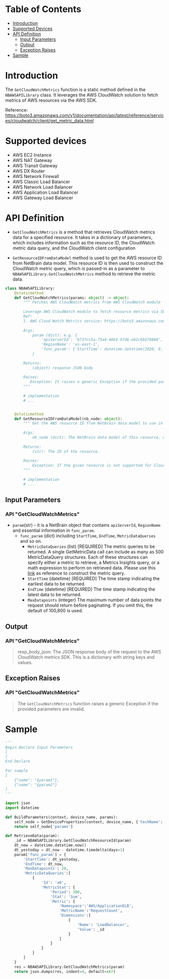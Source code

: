 # Table of Contents
- [Introduction](#introduction)
- [Supported Devices](#devices)
- [API Definition](#definition)
    - [Input Parameters](#input)
    - [Output](#output)
    - [Exception Raises](#raises)
- [Sample](#sample)


# Introduction <a name="introduction"></a>

The `GetCloudWatchMetrics` function is a static method defined in the `NBAWSAPILibrary` class. It leverages the AWS CloudWatch solution to fetch metrics of AWS resources via the AWS SDK.

Reference: https://boto3.amazonaws.com/v1/documentation/api/latest/reference/services/cloudwatch/client/get_metric_data.html

# Supported devices  <a name="devices"></a>

* AWS EC2 Instance
* AWS NAT Gateway
* AWS Transit Gateway
* AWS DX Router
* AWS Network Firewall
* AWS Classic Load Balancer
* AWS Network Load Balancer
* AWS Application Load Balancer
* AWS Gateway Load Balancer


# API Definition <a name="definition"></a>
 - `GetCloudWatchMetrics` is a method that retrieves CloudWatch metrics data for a specified resource. It takes in a dictionary of parameters, which includes information such as the resource ID, the CloudWatch metric data query, and the CloudWatch client configuration


 - `GetResourceIDFromDataModel` method is used to get the AWS resource ID from NetBrain data model. This resource ID is then used to construct the CloudWatch metric query, which is passed-in as a parameter to `NBAWSAPILibrary.GetCloudWatchMetrics` method to retrieve the metric data.

```python
class NBAWSAPILibrary:    
    @staticmethod
    def GetCloudWatchMetrics(params: object) -> object:
        """ Fetches AWS CloudWatch metrics from AWS CloudWatch module
 
        Leverage AWS CloudWatch module to fetch resource metrics via SDK
        Ref:
        1. AWS Cloud Watch Metrics service: https://boto3.amazonaws.com/v1/documentation/api/latest/reference/services/cloudwatch/client/get_metric_data.html
 
        Args:
            param (dict): e.g. {
                'apiServerId': 'b737cc5a-75a4-4663-97d6-eb2c6b576880', 
                'RegionName': 'us-east-1',
                'func_param': {'StartTime': datetime.datetime(2020, 9, 23, 12, 10, 22, 716496), 'EndTime': datetime.datetime(2020, 9, 24, 12, 10, 22, 716496), ...}
            }
 
        Returns:
            (object) response JSON body
 
        Raises:
           Exception: It raises a generic Exception if the provided parameters are invalid.
        """
 
        # implementation
        # ...


    @staticmethod
    def GetResourceIDFromDataModel(nb_node: object):        
        """ Get the AWS resource ID from NetBrain data model to use in AWS API request.
 
        Args:
            nb_node (dict): The NetBrain data model of this resource, which can be generated with the built-in function BuildParameters(). Please check the samples for usage.
 
        Returns:
            (str): The ID of the resource.
 
        Raises:
            Exception: If the given resource is not supported for CloudWatch metrics.
        """
 
        # implementation
        # ...
```

## Input Parameters <a name="input"></a>
### API "GetCloudWatchMetrics"
 - `param`(str) - it is a NetBrain object that contains `apiServerId`, `RegionName` and essential information in `func_param`.
    - `func_param` (dict) including `StartTime`, `EndTime`, `MetricDataQueries` and so on. 
       - `MetricDataQueries` (list) [REQUIRED] The metric queries to be returned. A single GetMetricData call can include as many as 500 MetricDataQuery structures. Each of these structures can specify either a metric to retrieve, a Metrics Insights query, or a math expression to perform on retrieved data. Please use this [link](https://docs.aws.amazon.com/AmazonCloudWatch/latest/APIReference/API_GetMetricData.html) as reference to construct the metric query.
       - `StartTime` (datetime) [REQUIRED] The time stamp indicating the earliest data to be returned.
       - `EndTime` (datetime) [REQUIRED] The time stamp indicating the latest data to be returned.
       - `MaxDatapoints` (integer) The maximum number of data points the request should return before paginating. If you omit this, the default of 100,800 is used.


## Output <a name="output"></a>
### API "GetCloudWatchMetrics"
> resp_body_json: The JSON response body of the request to the AWS CloudWatch metrics SDK. This is a dictionary with string keys and values.


## Exception Raises <a name="raises"></a>
### API "GetCloudWatchMetrics"
> The `GetCloudWatchMetrics` function raises a generic Exception if the provided parameters are invalid. 


# Sample <a name="sample"></a>

```python
'''
Begin Declare Input Parameters
[
]
End Declare
 
For sample
[
    {"name": "$param1"},
    {"name": "$param2"}
]
'''

import json
import datetime
 
def BuildParameters(context, device_name, params):
    self_node = GetDeviceProperties(context, device_name, {'techName': 'Amazon AWS', 'paramType': 'SDN', 'params': ['*']})
    return self_node['params']
 
def RetrieveData(param):
    _id = NBAWSAPILibrary.GetCloudWatchResourceId(param)
    dt_now = datetime.datetime.now()
    dt_yestoday = dt_now - datetime.timedelta(days=1)
    param['func_param'] = {
        'StartTime': dt_yestoday,
        'EndTime': dt_now,
        'MaxDatapoints': 20,
        'MetricDataQueries':[
            {
                'Id': 'a0',
                'MetricStat': {
                    'Period': 300,
                    'Stat': 'Sum',
                    'Metric': {
                        'Namespace':'AWS/ApplicationELB',
                        'MetricName':'RequestCount',
                        'Dimensions':[
                            {
                                'Name': 'LoadBalancer',
                                'Value': _id
                            }
                        ]
                    }
                }
            }
        ]
    }
    res = NBAWSAPILibrary.GetCloudWatchMetrics(param)
    return json.dumps(res, indent=4, default=str)
    
 ```
